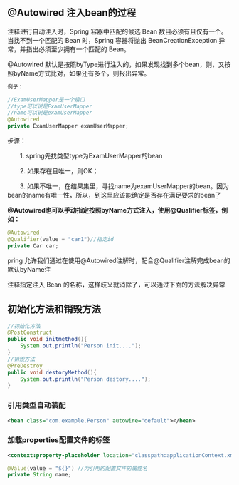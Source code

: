## @Autowired 注入bean的过程

注释进行自动注入时，Spring 容器中匹配的候选 Bean 数目必须有且仅有一个。当找不到一个匹配的 Bean 时，Spring 容器将抛出 BeanCreationException 异常，并指出必须至少拥有一个匹配的 Bean。

@Autowired 默认是按照byType进行注入的，如果发现找到多个bean，则，又按照byName方式比对，如果还有多个，则报出异常。

```java
例子：

//ExamUserMapper是一个接口
//type可以说是ExamUserMapper
//name可以说是examUserMapper
@Autowired 
private ExamUserMapper examUserMapper;
```

步骤：

　　1. spring先找类型type为ExamUserMapper的bean

　　2. 如果存在且唯一，则OK；

　　3. 如果不唯一，在结果集里，寻找name为examUserMapper的bean。因为bean的name有唯一性，所以，到这里应该能确定是否存在满足要求的bean了

**@Autowired也可以手动指定按照byName方式注入，使用@Qualifier标签，例如：**

```java
@Autowired
@Qualifier(value = "car1")//指定id
private Car car;
```

pring 允许我们通过在使用@Autowired注解时，配合@Qualifier注解完成bean的默认byName注

注释指定注入 Bean 的名称，这样歧义就消除了，可以通过下面的方法解决异常

## 初始化方法和销毁方法

```java
//初始化方法
@PostConstruct
public void initmethod(){
    System.out.println("Person init....");
}
//销毁方法
@PreDestroy
public void destoryMethod(){
    System.out.println("Person destory....");
}
```

### 引用类型自动装配

```xml
<bean class="com.example.Person" autowire="default"></bean>
```

### 加载properties配置文件的标签

```xml
<context:property-placeholder location="classpath:applicationContext.xml"></context:property-placeholder>
```

```java
@Value(value = "${}") //为引用的配置文件的属性名
private String name;
```

